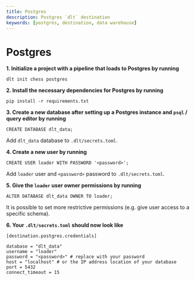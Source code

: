 ```yaml
---
title: Postgres
description: Postgres `dlt` destination
keywords: [postgres, destination, data warehouse]
---
```


# Postgres

**1. Initialize a project with a pipeline that loads to Postgres by running**
```
dlt init chess postgres
```

**2. Install the necessary dependencies for Postgres by running**
```
pip install -r requirements.txt
```

**3. Create a new database after setting up a Postgres instance and `psql` / query editor by running**
```
CREATE DATABASE dlt_data;
```

Add `dlt_data` database to `.dlt/secrets.toml`.

**4. Create a new user by running**
```
CREATE USER loader WITH PASSWORD '<password>';
```

Add `loader` user and `<password>` password to `.dlt/secrets.toml`.

**5. Give the `loader` user owner permissions by running**
```
ALTER DATABASE dlt_data OWNER TO loader;
```

It is possible to set more restrictive permissions (e.g. give user access to a specific schema).

**6. Your `.dlt/secrets.toml` should now look like**
```
[destination.postgres.credentials]

database = "dlt_data"
username = "loader"
password = "<password>" # replace with your password
host = "localhost" # or the IP address location of your database
port = 5432
connect_timeout = 15
```